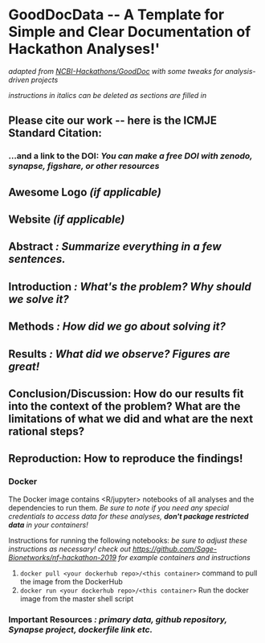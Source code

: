 # GoodDocData -- A Template for Simple and Clear Documentation of Hackathon Analyses!'

*adapted from [NCBI-Hackathons/GoodDoc](https://github.com/NCBI-Hackathons/GoodDoc) with some tweaks for analysis-driven projects*

*instructions in italics can be deleted as sections are filled in*

## Please cite our work -- here is the ICMJE Standard Citation:

### ...and a link to the DOI: *You can make a free DOI with zenodo, synapse, figshare, or other resources <link>*

## Awesome Logo *(if applicable)*

## Website *(if applicable)*

## Abstract *: Summarize everything in a few sentences.* 

## Introduction *: What's the problem? Why should we solve it?*

## Methods *: How did we go about solving it?*

## Results *: What did we observe? Figures are great!*

## Conclusion/Discussion: How do our results fit into the context of the problem? What are the limitations of what we did and what are the next rational steps? 

## Reproduction: How to reproduce the findings! 

### Docker

The Docker image contains <R/jupyter> notebooks of all analyses and the dependencies to run them. *Be sure to note if you need any special credentials to access data for these analyses, **don't package restricted data** in your containers!*

Instructions for running the following notebooks: *be sure to adjust these instructions as necessary! check out https://github.com/Sage-Bionetworks/nf-hackathon-2019 for example containers and instructions*

1. `docker pull <your dockerhub repo>/<this container>` command to pull the image from the DockerHub
2. `docker run <your dockerhub repo>/<this container>` Run the docker image from the master shell script

### Important Resources *: primary data, github repository, Synapse project, dockerfile link etc.*


